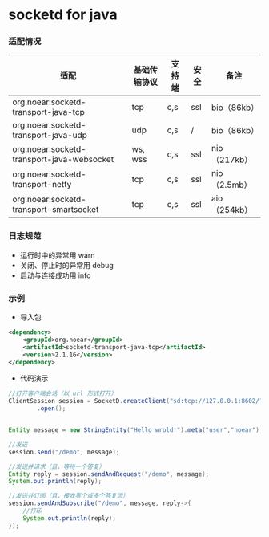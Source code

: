 # socketd for java


### 适配情况

| 适配                                          | 基础传输协议  | 支持端 | 安全  | 备注         |
|---------------------------------------------|---------|-----|-----|------------|
| org.noear:socketd-transport-java-tcp        | tcp     | c,s | ssl | bio（86kb）  |
| org.noear:socketd-transport-java-udp        | udp     | c,s | /   | bio（86kb）  |
| org.noear:socketd-transport-java-websocket  | ws, wss | c,s | ssl | nio（217kb） |
| org.noear:socketd-transport-netty           | tcp     | c,s | ssl | nio（2.5mb） |
| org.noear:socketd-transport-smartsocket     | tcp     | c,s | ssl | aio（254kb） |

### 日志规范

* 运行时中的异常用 warn
* 关闭、停止时的异常用 debug
* 启动与连接成功用 info

### 示例

* 导入包

```xml
<dependency>
    <groupId>org.noear</groupId>
    <artifactId>socketd-transport-java-tcp</artifactId>
    <version>2.1.16</version>
</dependency>
```

* 代码演示

```java
//打开客户端会话（以 url 形式打开）
ClientSession session = SocketD.createClient("sd:tcp://127.0.0.1:8602/?token=1b0VsGusEkddgr3d")
        .open();


Entity message = new StringEntity("Hello wrold!").meta("user","noear");

//发送
session.send("/demo", message);

//发送并请求（且，等待一个答复）
Entity reply = session.sendAndRequest("/demo", message);
System.out.println(reply);

//发送并订阅（且，接收零个或多个答复流）
session.sendAndSubscribe("/demo", message, reply->{
    //打印
    System.out.println(reply);
});
```
